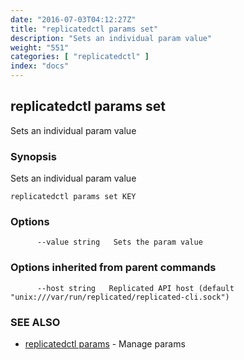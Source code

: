 ```yaml
---
date: "2016-07-03T04:12:27Z"
title: "replicatedctl params set"
description: "Sets an individual param value"
weight: "551"
categories: [ "replicatedctl" ]
index: "docs"
---
```


## replicatedctl params set

Sets an individual param value

### Synopsis


Sets an individual param value

```
replicatedctl params set KEY
```

### Options

```
      --value string   Sets the param value
```

### Options inherited from parent commands

```
      --host string   Replicated API host (default "unix:///var/run/replicated/replicated-cli.sock")
```

### SEE ALSO
* [replicatedctl params](/api/replicatedctl/replicatedctl_params/)	 - Manage params

